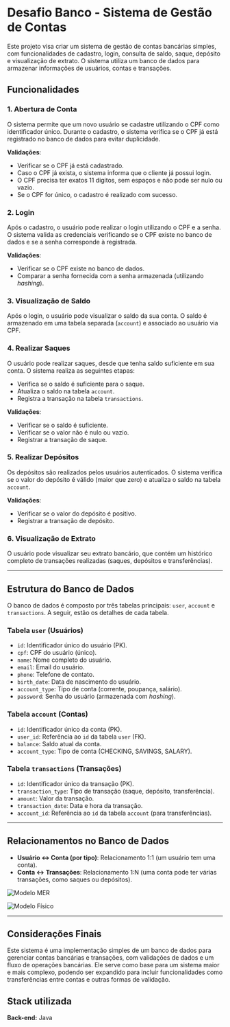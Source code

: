 
# Desafio Banco - Sistema de Gestão de Contas

Este projeto visa criar um sistema de gestão de contas bancárias simples, com funcionalidades de cadastro, login, consulta de saldo, saque, depósito e visualização de extrato. O sistema utiliza um banco de dados para armazenar informações de usuários, contas e transações.

## Funcionalidades

### 1. **Abertura de Conta**

O sistema permite que um novo usuário se cadastre utilizando o CPF como identificador único. Durante o cadastro, o sistema verifica se o CPF já está registrado no banco de dados para evitar duplicidade.

**Validações**:

- Verificar se o CPF já está cadastrado.
- Caso o CPF já exista, o sistema informa que o cliente já possui login.
- O CPF precisa ter exatos 11 digitos, sem espaços e não pode ser nulo ou vazio.
- Se o CPF for único, o cadastro é realizado com sucesso.

### 2. **Login**

Após o cadastro, o usuário pode realizar o login utilizando o CPF e a senha. O sistema valida as credenciais verificando se o CPF existe no banco de dados e se a senha corresponde à registrada.

**Validações**:

- Verificar se o CPF existe no banco de dados.
- Comparar a senha fornecida com a senha armazenada (utilizando *hashing*).

### 3. **Visualização de Saldo**

Após o login, o usuário pode visualizar o saldo da sua conta. O saldo é armazenado em uma tabela separada (`account`) e associado ao usuário via CPF.

### 4. **Realizar Saques**

O usuário pode realizar saques, desde que tenha saldo suficiente em sua conta. O sistema realiza as seguintes etapas:

- Verifica se o saldo é suficiente para o saque.
- Atualiza o saldo na tabela `account`.
- Registra a transação na tabela `transactions`.

**Validações**:

- Verificar se o saldo é suficiente.
- Verificar se o valor não é nulo ou vazio.
- Registrar a transação de saque.

### 5. **Realizar Depósitos**

Os depósitos são realizados pelos usuários autenticados. O sistema verifica se o valor do depósito é válido (maior que zero) e atualiza o saldo na tabela `account`.

**Validações**:

- Verificar se o valor do depósito é positivo.
- Registrar a transação de depósito.

### 6. **Visualização de Extrato**

O usuário pode visualizar seu extrato bancário, que contém um histórico completo de transações realizadas (saques, depósitos e transferências).

---

## Estrutura do Banco de Dados

O banco de dados é composto por três tabelas principais: `user`, `account` e `transactions`. A seguir, estão os detalhes de cada tabela.

### Tabela `user` (Usuários)

- `id`: Identificador único do usuário (PK).
- `cpf`: CPF do usuário (único).
- `name`: Nome completo do usuário.
- `email`: Email do usuário.
- `phone`: Telefone de contato.
- `birth_date`: Data de nascimento do usuário.
- `account_type`: Tipo de conta (corrente, poupança, salário).
- `password`: Senha do usuário (armazenada com *hashing*).

### Tabela `account` (Contas)

- `id`: Identificador único da conta (PK).
- `user_id`: Referência ao `id` da tabela `user` (FK).
- `balance`: Saldo atual da conta.
- `account_type`: Tipo de conta (CHECKING, SAVINGS, SALARY).

### Tabela `transactions` (Transações)

- `id`: Identificador único da transação (PK).
- `transaction_type`: Tipo de transação (saque, depósito, transferência).
- `amount`: Valor da transação.
- `transaction_date`: Data e hora da transação.
- `account_id`: Referência ao `id` da tabela `account` (para transferências).
---

## Relacionamentos no Banco de Dados

- **Usuário ↔ Conta (por tipo)**: Relacionamento 1:1 (um usuário tem uma conta).
- **Conta ↔ Transações**: Relacionamento 1:N (uma conta pode ter várias transações, como saques ou depósitos).

![Modelo MER](https://github.com/brunasanog/BankChallenge/blob/feature/final-adjustments/src/main/java/assets/Modelo%20Entidade%20Relacionamento%20(MER).png?raw=true)

![Modelo Físico](https://github.com/brunasanog/BankChallenge/blob/feature/final-adjustments/src/main/java/assets/Modelo%20F%C3%ADsico.png?raw=true)


---

## Considerações Finais

Este sistema é uma implementação simples de um banco de dados para gerenciar contas bancárias e transações, com validações de dados e um fluxo de operações bancárias. Ele serve como base para um sistema maior e mais complexo, podendo ser expandido para incluir funcionalidades como transferências entre contas e outras formas de validação.




## Stack utilizada


**Back-end:** Java


